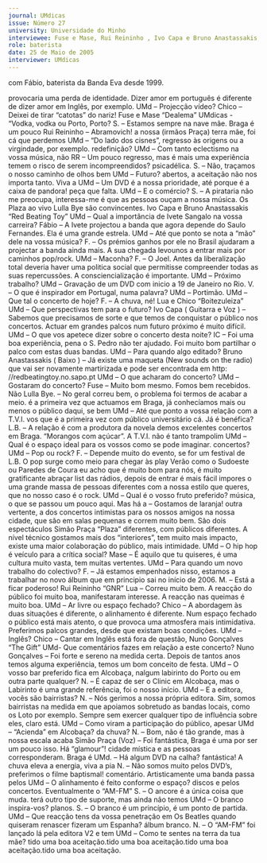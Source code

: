 ```yaml
---
journal: UMdicas
issue: Número 27
university: Universidade do Minho
interviewee: Fuse e Mase, Rui Reininho , Ivo Capa e Bruno Anastassakis, Lua e Chico, Ivo Capa , Bruno Anastassakis, Nuno Gonçalves, Simão Praça
role: baterista
date: 25 de Maio de 2005
interviewer: UMdicas
---
```

com Fábio, baterista 
da Banda Eva desde 1999.

provocaria uma perda de identidade. Dizer amor em
português é diferente de dizer amor em Inglês, por
exemplo.
UMd – Projecção vídeo?
Chico – Deixei de tirar “catotas” do nariz!
Fuse e Mase “Dealema” 
UMdicas - “Vodka, vodka ou Porto, Porto?
S. – Estamos sempre na nave mãe. Braga é um pouco
Rui Reininho – Abramovich!
a nossa (irmãos Praça) terra mãe, foi cá que perdemos
UMd – “Do lado dos cisnes”, regresso às origens ou
a virgindade, por exemplo.
redefinição?
UMd – Com tanto eclectismo na vossa música, não
RR – Um pouco regresso, mas é mais uma experiência temem o risco de serem incompreendidos?
psicadélica.
S. – Não, traçamos o nosso caminho de olhos bem
UMd – Futuro?
abertos, a aceitação não nos importa tanto. Viva a
UMd – Um DVD é a nossa prioridade, até porque é a caixa de pandora!
peça que falta.
UMd – E o comércio?
S. – A pirataria não me preocupa, interessa-me é que
as pessoas ouçam a nossa música. Os Plaza ao vivo
Lulla Bye
são convincentes.
Ivo Capa e Bruno Anastassakis
 “Red Beating Toy” 
UMd – Qual a importância de Ivete Sangalo na vossa
carreira?
Fábio – A Ivete projectou a banda que agora depende
do Saulo Fernandes. Ela é uma grande estrela.
UMd – Até que ponto se nota a “mão” dele na vossa
música?
F. – Os prémios ganhos por ele no Brasil ajudaram a
projectar a banda ainda mais. A sua chegada levounos a entrar mais por caminhos pop/rock.
UMd – Maconha?
F. – O Joel. Antes da liberalização total deveria haver
uma politica social que permitisse compreender todas
as suas repercussões. A consciencialização é
importante.
UMd – Próximo trabalho?
UMd – Gravação de um DVD com inicio a 19 de
Janeiro no Rio.
V. – O que é inspirador em Portugal, numa palavra?
UMd – Portimão.
UMd – Que tal o concerto de hoje?
F. – A chuva, né!
Lua e Chico  “Boitezuleiza” 
UMd – Que perspectivas tem para o futuro?
Ivo Capa ( Guitarra e Voz ) – Sabemos que precisamos
de sorte e que temos de conquistar o público nos
concertos. Actuar em grandes palcos num futuro
próximo é muito difícil.
UMd – O que vos apetece dizer sobre o concerto desta
noite?
IC – Foi uma boa experiência, pena o S. Pedro não ter
ajudado. Foi muito bom partilhar o palco com estas
duas bandas.
UMd – Para quando algo editado?
Bruno Anastassakis ( Baixo ) – Já existe uma maqueta
(New sounds on the radio) que vai ser novamente
martirizada e pode ser encontrada em
http: //redbeatingtoy.no.sapo.pt
UMd – O que acharam do concerto?
UMd – Gostaram do concerto?
Fuse – Muito bom mesmo. Fomos bem recebidos. Não Lulla Bye. – No geral correu bem, o problema foi
termos de acabar a meio.
é a primeira vez que actuamos em Braga, já
conhecíamos mais ou menos o público daqui, se bem UMd – Até que ponto a vossa relação com a T.V.I. vos
que é a primeira vez com público universitário cá. Já é benéfica?
L.B. – A relação é com a produtora da novela
demos excelentes concertos em Braga.
“Morangos
com açúcar”. A T.V.I. não é tanto trampolim
UMd – Qual é o espaço ideal para os vossos
como
se
pode
imaginar.
concertos?
UMd
–
Pop
ou
rock?
F. – Depende muito do evento, se for um festival de
L.B.
O
pop
surge
como meio para chegar às play
Verão como o Sudoeste ou Paredes de Coura eu acho
que é muito bom para nós, é muito gratificante abraçar list das rádios, depois de entrar é mais fácil impores o
uma grande massa de pessoas diferentes com a nossa estilo que queres, que no nosso caso é o rock.
UMd – Qual é o vosso fruto preferido?
música, o que se passou um pouco aqui. Mas há a
– Gostamos de laranja!
outra vertente, a dos concertos intimistas para os
nossos amigos na nossa cidade, que são em salas
pequenas e correm muito bem. São dois espectáculos Simão Praça “Plaza”
diferentes, com públicos diferentes. A nível técnico
gostamos mais dos “interiores”, tem muito mais
impacto, existe uma maior colaboração do público,
mais intimidade.
UMd – O hip hop é veículo para a crítica social?
Mase – É aquilo que tu quiseres, é uma cultura muito
vasta, tem muitas vertentes.
UMd – Para quando um novo trabalho do colectivo?
F. – Já estamos empenhados nisso, estamos a
trabalhar no novo álbum que em principio sai no início
de 2006.
M. – Está a ficar poderoso!
Rui Reininho  “GNR” 
Lua – Correu muito bem. A reacção do público foi
muito boa, manifestaram interesse. A reacção nas
queimas é muito boa.
UMd – Ar livre ou espaço fechado?
Chico – A abordagem às duas situações é diferente, o
alinhamento é diferente. Num espaço fechado o
público está mais atento, o que provoca uma
atmosfera mais intimidativa. Preferimos palcos
grandes, desde que existam boas condições.
UMd – Inglês?
Chico – Cantar em Inglês está fora de questão,
Nuno Gonçalves  “The Gift” 
UMd- Que comentários fazes em relação a este
concerto?
Nuno Gonçalves – Foi forte e sereno na medida certa.
Depois de tantos anos temos alguma experiência,
temos um bom conceito de festa.
UMd – O vosso bar preferido fica em Alcobaça, nalgum
labirinto do Porto ou em outra parte qualquer?
N. – É capaz de ser o Clinic em Alcobaça, mas o
Labirinto é uma grande referência, foi o nosso início.
UMd – E a editora, vocês são bairristas?
N. – Nós gerimos a nossa própria editora. Sim, somos
bairristas na medida em que apoiamos sobretudo as
bandas locais, como os Loto por exemplo. Sempre sem
exercer qualquer tipo de influência sobre eles, claro
está.
UMd – Como viram a participação do público, apesar UMd – “Acienda” em Alcobaça?
da chuva?
N. – Bom, não é tão grande, mas à nossa escala acaba
Simão Praça (Voz) – Foi fantástica, Braga é uma
por ser um pouco isso. Há “glamour”!
cidade mística e as pessoas corresponderam. Braga é UMd. – Há algum DVD na calha?
fantástica! A chuva eleva a energia, viva a pia
N. – Não somos muito pelos DVD’s, preferimos o filme
baptismal!
comentário. Artisticamente uma banda passa pelos
UMd – O alinhamento é feito conforme o espaço?
discos e pelos concertos. Eventualmente o “AM-FM”
S. – O ancore é a única coisa que muda.
terá outro tipo de suporte, mas ainda não temos
UMd – O branco inspira-vos?
planos.
S. – O branco é um princípio, é um ponto de partida. UMd – Que reacção tens da vossa penetração em
Os Beatles quando quiseram renascer fizeram um
Espanha?
álbum branco.
N. – O “AM-FM” foi lançado lá pela editora V2 e tem
UMd – Como te sentes na terra da tua mãe?
tido uma boa aceitação.tido uma boa aceitação.tido uma boa aceitação.tido uma boa aceitação.